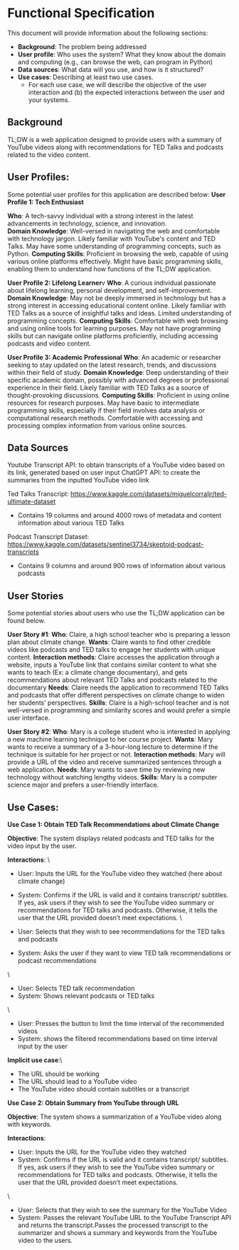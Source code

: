 # Functional Specification
This document will provide information about the following sections: 
- **Background**: The problem being addressed
- **User profile**: Who uses the system? What they know about the domain and computing (e.g., can browse the web, can program in Python)
- **Data sources**: What data will you use, and how is it structured?
- **Use cases**: Describing at least two use cases.
  - For each use case, we will describe the objective of the user interaction and (b) the expected interactions between the user and your systems.
 
## Background
TL;DW is a web application designed to provide users with a summary of YouTube videos along with recommendations for TED Talks and podcasts related to the video content.

## User Profiles:
Some potential user profiles for this application are described below:
**User Profile 1: Tech Enthusiast**

**Who**: A tech-savvy individual with a strong interest in the latest advancements in technology, science, and innovation.\
**Domain Knowledge**: Well-versed in navigating the web and comfortable with technology jargon. Likely familiar with YouTube's content and TED Talks. May have some understanding of programming concepts, such as Python.
**Computing Skills**: Proficient in browsing the web, capable of using various online platforms effectively. Might have basic programming skills, enabling them to understand how functions of the TL;DW application.

**User Profile 2: Lifelong Learner**v
**Who**: A curious individual passionate about lifelong learning, personal development, and self-improvement.
**Domain Knowledge**: May not be deeply immersed in technology but has a strong interest in accessing educational content online. Likely familiar with TED Talks as a source of insightful talks and ideas. Limited understanding of programming concepts.
**Computing Skills**: Comfortable with web browsing and using online tools for learning purposes. May not have programming skills but can navigate online platforms proficiently, including accessing podcasts and video content.

**User Profile 3: Academic Professional**
**Who**: An academic or researcher seeking to stay updated on the latest research, trends, and discussions within their field of study.
**Domain Knowledge**: Deep understanding of their specific academic domain, possibly with advanced degrees or professional experience in their field. Likely familiar with TED Talks as a source of thought-provoking discussions.
**Computing Skills**: Proficient in using online resources for research purposes. May have basic to intermediate programming skills, especially if their field involves data analysis or computational research methods. Comfortable with accessing and processing complex information from various online sources.

## Data Sources

Youtube Transcript API: to obtain transcripts of a YouTube video based on its link, generated based on user input
ChatGPT API: to create the summaries from the inputted YouTube video link

Ted Talks Transcript: https://www.kaggle.com/datasets/miguelcorraljr/ted-ultimate-dataset 
  -  Contains 19 columns and around 4000 rows of metadata and content information about various TED Talks

Podcast Transcript Dataset: https://www.kaggle.com/datasets/sentinel3734/skeptoid-podcast-transcripts
  - Contains 9 columns and around 900 rows of information about various podcasts

## User Stories

Some potential stories about users who use the TL;DW application can be found below.

**User Story #1**:
**Who**: Claire, a high school teacher who is preparing a lesson plan about climate change.
**Wants**: Claire wants to find other credible videos like podcasts and TED talks to engage her students with unique content.
**Interaction methods**: Claire accesses the application through a website, inputs a YouTube link that contains similar content to what she wants to teach (Ex: a climate change documentary), and gets recommendations about relevant TED Talks and podcasts related to the documentary
**Needs**: Claire needs the application to recommend TED Talks and podcasts that offer different perspectives on climate change to widen her students’ perspectives.
**Skills**: Claire is a high-school teacher and is not well-versed in programming and similarity scores and would prefer a simple user interface.

**User Story #2**:
**Who**: Mary is a college student who is interested in applying a new machine learning technique to her course project.
**Wants**: Mary wants to receive a summary of a 3-hour-long lecture to determine if the technique is suitable for her project or not.
**Interaction methods**: Mary will provide a URL of the video and receive summarized sentences through a web application.
**Needs**: Mary wants to save time by reviewing new technology without watching lengthy videos.
**Skills**: Mary is a computer science major and prefers a user-friendly interface.

## Use Cases: 

**Use Case 1: Obtain TED Talk Recommendations about Climate Change**

**Objective**: The system displays related podcasts and TED talks for the video input by the user.

**Interactions**: \
  - User: Inputs the URL for the YouTube video they watched (here about climate change)
  - System: Confirms if the URL is valid and it contains transcript/ subtitles. If yes, ask users if they wish to see the YouTube video summary or recommendations for TED talks and podcasts. Otherwise, it tells the user that the URL provided doesn’t meet expectations.
\
  
  - User: Selects that they wish to see recommendations for the TED talks and podcasts
  - System: Asks the user if they want to view TED talk recommendations or podcast recommendations

 \
  - User: Selects TED talk recommendation
  - System: Shows relevant podcasts or TED talks

  \
  - User: Presses the button to limit the time interval of the recommended videos
  - System: shows the filtered recommendations based on time interval input by the user

**Implicit use case**:\
- The URL should be working
- The URL should lead to a YouTube video
- The YouTube video should contain subtitles or a transcript

**Use Case 2: Obtain Summary from YouTube through URL**

**Objective**: The system shows a summarization of a YouTube video along with keywords.

**Interactions**: 
  - User: Inputs the URL for the YouTube video they watched
  - System: Confirms if the URL is valid and it contains transcript/ subtitles. If yes, ask users if they wish to see the YouTube video summary or recommendations for TED talks and podcasts. Otherwise, it tells the user that the URL provided doesn’t meet expectations.

\
  - User: Selects that they wish to see the summary for the YouTube Video
  - System: Passes the relevant YouTube URL to the YouTube Transcript API and returns the transcript.Passes the processed transcript to the summarizer and shows a summary and keywords from the YouTube video to the users. 




